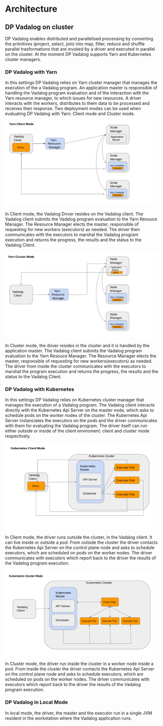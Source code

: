 # Architecture

## DP Vadalog on cluster

DP Vadalog enables distributed and parallelised processing by converting the primitives (project, select, join) into map, filter, reduce and shuffle parallel trasformations that are invoked by a driver and executed in parallel on the cluster. At the moment DP Vadalog supports Yarn and Kubernetes cluster managers.

### DP Vadalog with Yarn

In this settings DP Vadalog relies on Yarn cluster manager that manages the execution of the a Vadalog program. An application master is responsible of handling the Vadalog program evaluation and of the interaction with the Yarn resource manager, to which issues for new resources. A driver interacts with the workers, distributes to them data to be processed and receives their response. Two deployment modes can be used when evaluating DP Vadalog with Yarn: Client mode and Cluster mode.

![Yarn client mode architecture diagram](dp-yarn-client.png?raw=true)

In Client mode, the Vadalog Driver resides on the Vadalog client. The Vadalog client submits the Vadalog program evaluation to the Yarn Resouce Manager. The Resource Manager elects the master, responsible of requesting for new workers (executors) as needed. The driver then communicates with the executors to marshal the Vadalog program execution and returns the progress, the results and the status to the Vadalog Client.

![Yarn cluster mode architecture diagram](dp-yarn-cluster.png?raw=true)

In Cluster mode, the driver resides in the cluster and it is handled by the application master. The Vadalog client submits the Vadalog program evaluation to the Yarn Resouce Manager. The Resource Manager elects the master, responsible of requesting for new workers(executors) as needed. The driver from inside the cluster communicates with the executors to marshal the program execution and returns the progress, the results and the status to the Vadalog Client.

### DP Vadalog with Kubernetes

In this settings DP Vadalog relies on Kubernetes cluster manager that manages the execution of a Vadalog program. The Vadalog client interacts directly with the Kubernetes Api Server on the master node, which asks to schedule pods on the worker nodes of the cluster. The Kubernetes Api Server instanciates the executors on the pods and the driver communicates with them for evaluating the Vadalog program. The driver itself can run either outside or inside of the client enviroment: client and cluster mode respectively.

![Kubernetes client mode architecture diagram](dp-k8s-client.png?raw=true)

In Client mode, the driver runs outside the cluster, in the Vadalog client. It can live inside or outside a pod. From outside the cluster the driver contacts the Kubernetes Api Server on the control plane node and asks to schedule executors, which are scheduled on pods on the worker nodes. The driver communicates with executors which report back to the driver the results of the Vadalog program execution.

![Kubernetes cluster mode architecture diagram](dp-k8s-cluster.png?raw=true)

In Cluster mode, the driver run inside the cluster in a worker node inside a pod. From inside the cluster the driver contacts the Kubernetes Api Server on the control plane node and asks to schedule executors, which are scheduled on pods on the worker nodes. The driver communicates with executors which report back to the driver the results of the Vadalog program execution.

### DP Vadalog in Local Mode

In local mode, the driver, the master and the executor run in a single JVM resident in the workstation where the Vadalog application runs.
